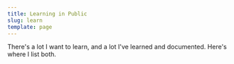 ```yaml
---
title: Learning in Public
slug: learn
template: page
---
```


There's a lot I want to learn, and a lot I've learned and documented. Here's where I list both.
